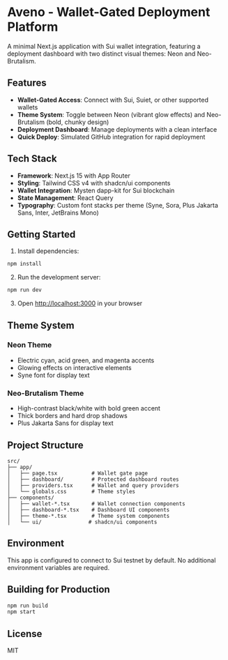 # Aveno - Wallet-Gated Deployment Platform

A minimal Next.js application with Sui wallet integration, featuring a deployment dashboard with two distinct visual themes: Neon and Neo-Brutalism.

## Features

- **Wallet-Gated Access**: Connect with Sui, Suiet, or other supported wallets
- **Theme System**: Toggle between Neon (vibrant glow effects) and Neo-Brutalism (bold, chunky design)
- **Deployment Dashboard**: Manage deployments with a clean interface
- **Quick Deploy**: Simulated GitHub integration for rapid deployment

## Tech Stack

- **Framework**: Next.js 15 with App Router
- **Styling**: Tailwind CSS v4 with shadcn/ui components
- **Wallet Integration**: Mysten dapp-kit for Sui blockchain
- **State Management**: React Query
- **Typography**: Custom font stacks per theme (Syne, Sora, Plus Jakarta Sans, Inter, JetBrains Mono)

## Getting Started

1. Install dependencies:
```bash
npm install
```

2. Run the development server:
```bash
npm run dev
```

3. Open [http://localhost:3000](http://localhost:3000) in your browser

## Theme System

### Neon Theme
- Electric cyan, acid green, and magenta accents
- Glowing effects on interactive elements
- Syne font for display text

### Neo-Brutalism Theme
- High-contrast black/white with bold green accent
- Thick borders and hard drop shadows
- Plus Jakarta Sans for display text

## Project Structure

```
src/
├── app/
│   ├── page.tsx           # Wallet gate page
│   ├── dashboard/         # Protected dashboard routes
│   ├── providers.tsx      # Wallet and query providers
│   └── globals.css        # Theme styles
├── components/
│   ├── wallet-*.tsx       # Wallet connection components
│   ├── dashboard-*.tsx    # Dashboard UI components
│   ├── theme-*.tsx        # Theme system components
│   └── ui/               # shadcn/ui components
```

## Environment

This app is configured to connect to Sui testnet by default. No additional environment variables are required.

## Building for Production

```bash
npm run build
npm start
```

## License

MIT
